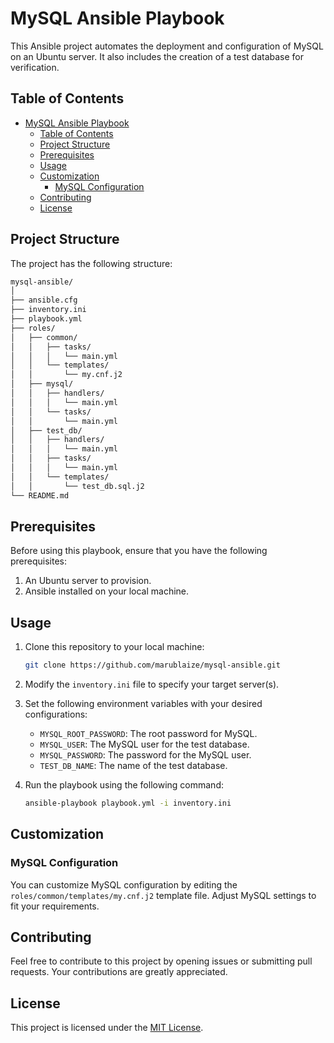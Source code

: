 # MySQL Ansible Playbook

This Ansible project automates the deployment and configuration of MySQL on an Ubuntu server. It also includes the creation of a test database for verification.

## Table of Contents

- [MySQL Ansible Playbook](#mysql-ansible-playbook)
  - [Table of Contents](#table-of-contents)
  - [Project Structure](#project-structure)
  - [Prerequisites](#prerequisites)
  - [Usage](#usage)
  - [Customization](#customization)
    - [MySQL Configuration](#mysql-configuration)
  - [Contributing](#contributing)
  - [License](#license)

## Project Structure

The project has the following structure:

```bash
mysql-ansible/
│
├── ansible.cfg
├── inventory.ini
├── playbook.yml
├── roles/
│   ├── common/
│   │   ├── tasks/
│   │   │   └── main.yml
│   │   └── templates/
│   │       └── my.cnf.j2
│   ├── mysql/
│   │   ├── handlers/
│   │   │   └── main.yml
│   │   └── tasks/
│   │       └── main.yml
│   ├── test_db/
│   │   ├── handlers/
│   │   │   └── main.yml
│   │   ├── tasks/
│   │   │   └── main.yml
│   │   └── templates/
│   │       └── test_db.sql.j2
└── README.md
```

## Prerequisites

Before using this playbook, ensure that you have the following prerequisites:

1. An Ubuntu server to provision.
2. Ansible installed on your local machine.

## Usage

1. Clone this repository to your local machine:

   ```bash
   git clone https://github.com/marublaize/mysql-ansible.git
   ```

2. Modify the `inventory.ini` file to specify your target server(s).

3. Set the following environment variables with your desired configurations:

    - `MYSQL_ROOT_PASSWORD`: The root password for MySQL.
    - `MYSQL_USER`: The MySQL user for the test database.
    - `MYSQL_PASSWORD`: The password for the MySQL user.
    - `TEST_DB_NAME`: The name of the test database.

4. Run the playbook using the following command:

   ```bash
   ansible-playbook playbook.yml -i inventory.ini
   ```

## Customization

### MySQL Configuration

You can customize MySQL configuration by editing the `roles/common/templates/my.cnf.j2` template file. Adjust MySQL settings to fit your requirements.

## Contributing

Feel free to contribute to this project by opening issues or submitting pull requests. Your contributions are greatly appreciated.

## License

This project is licensed under the [MIT License](LICENSE).
